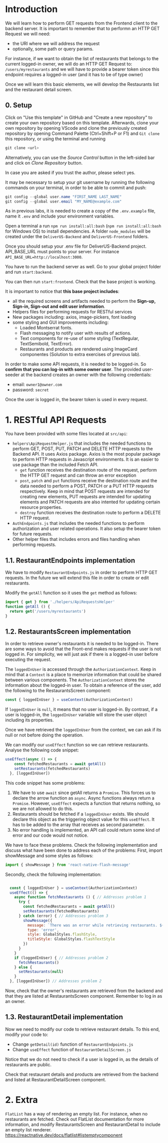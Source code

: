 # Introduction

We will learn how to perform GET requests from the Frontend client to the backend server. It is important to remember that to performn an HTTP GET Request we will need:

- the URI where we will address the request
- optionally, some path or query params.

For instance, if we want to obtain the list of restaurants that belongs to the current logged-in owner, we will do an HTTP GET Request to: `/users/myrestaurants` and we will have to provide a bearer token since this endpoint requires a logged-in user (and it has to be of type owner)

Once we will learn this basic elements, we will develop the Restaurants list and the restaurant detail screen.

## 0. Setup

Click on "Use this template" in GitHub and "Create a new repository" to create your own repository based on this template. Afterwards, clone your own repository by opening VScode and clone the previously created repository by opening Command Palette (Ctrl+Shift+P or F1) and `Git clone` this repository, or using the terminal and running

```PowerShell
git clone <url>
```

Alternatively, you can use the _Source Control_ button in the left-sided bar and click on _Clone Repository_ button.

In case you are asked if you trust the author, please select yes.

It may be necessary to setup your git username by running the following commands on your terminal, in order to be able to commit and push:

```PowerShell
git config --global user.name "FIRST_NAME LAST_NAME"
git config --global user.email "MY_NAME@example.com"
```

As in previous labs, it is needed to create a copy of the `.env.example` file, name it `.env` and include your environment variables.

Open a terminal a run `npm run install:all:bash` (`npm run install:all:bash` for Windows OS) to install dependencies. A folder `node_modules` will be created under the `DeliverUS-Backend` and `DeliverUS-Frontend` folders.

Once you should setup your .env file for DeliverUS-Backend project. API_BASE_URL must points to your server. For instance `API_BASE_URL=http://localhost:3000`.

You have to run the backend server as well. Go to your global project folder and run `start:backend`.

You can then run `start:frontend`. Check that the base project is working.

It is important to notice that **this base project includes**:

- all the required screens and artifacts needed to perform the **Sign-up, Sign-in, Sign-out and edit user information**.
- Helpers files for performing requests for RESTful services
- New packages including: axios, image-pickers, font loading
- some styling and GUI improvements including:
  - Loaded Montserrat fonts.
  - Flash messaging to notify user with results of actions.
  - Text components for re-use of some styling (TextRegular, TextSemibold, TextError).
  - Restaurants and products are rendered using ImageCard componentes (Solution to extra exercises of previous lab).

In order to make some API requests, it is needed to be logged-in. So **confirm that you can log-in with some owner user**. The provided user-seeder at the backend creates an owner with the following credentials:

- email: `owner1@owner.com`
- password: `secret`

Once the user is logged in, the bearer token is used in every request.

# 1. RESTful API Requests

You have been provided with some files located at `src/api`:

- `helpers\ApiRequestHelper.js` that includes the needed functions to perform GET, POST, PUT, PATCH and DELETE HTTP requests to the Backend API. It uses Axios package. Axios is the most popular package to perform HTTP requests in Javascript environments. It is an easier to use package than the included Fetch API.
  - `get` function receives the destination route of the request, perform the HTTP GET request and can throw an error exception
  - `post`, `patch` and `put` functions receive the destination route and the data needed to perform a POST, PATCH or a PUT HTTP requests respectively. Keep in mind that POST requests are intended for creating new elements, PUT requests are intended for updating elements and PATCH requests are also intented for updating certain resource properties.
  - `destroy` function receives the destination route to perform a DELETE HTTP request.
- `AuthEndpoints.js` that includes the needed functions to perform authorization and user related operations. It also setup the bearer token for future requests.
- Other helper files that includes errors and files handling when performing requests.

## 1.1. RestaurantEndpoints implementation

We have to modify `RestaurantEndpoints.js` in order to perform HTTP GET requests. In the future we will extend this file in order to create or edit restaurants.

Modify the `getAll` function so it uses the `get` method as follows:

```Javascript
import { get } from './helpers/ApiRequestsHelper'
function getAll () {
  return get('/users/myrestaurants')
}
```

## 1.2. RestaurantsScreen implementation

In order to retrieve owner's restaurants it is needed to be logged-in. There are some ways to avoid that the Front-end makes requests if the user is not logged in. For simplicity, we will just ask if there is a logged-in user before executing the request.

The `loggedInUser` is accessed through the `AuthorizationContext`. Keep in mind that a `Context` is a place to memorize information that could be shared between various components. The `AuthorizationContext` stores the information about the logged-in user. To obtain a reference of the user, add the following to the RestaurantsScreen component:

```JavaScript
const { loggedInUser } = useContext(AuthorizationContext)
```

If `loggedInUser` is `null`, it means that no user is logged-in. By contrast, if a user is logged-in, the `loggedInUser` variable will store the user object including its properties.

Once we have retrieved the `loggedInUser` from the context, we can ask if its null or not before doing the operation.

We can modify our `useEffect` function so we can retrieve restaurants. Analyse the following code snippet:

```Javascript
useEffect(async () => {
    const fetchedRestaurants = await getAll()
    setRestaurants(fetchedRestaurants)
  }, [loggedInUser])
```

This code snippet has some problems:

1. We have to use `await` since getAll returns a `Promise`. This forces us to declare the arrow function as `async`. Async functions always return a `Promise`. However, `useEffect` expects a function that returns nothing, so we are not allowed to do this.
2. Restaurants should be fetched if a `loggedInUser` exists. We should declare this object as the triggering object value for this `useEffect`. It has to be added to the array that receives as second parameter.
3. No error handling is implemented, an API call could return some kind of error and our code would not notice.

We have to face these problems. Check the following implementation and discuss what have been done to address each of the problems:
First, import showMessage and some styles as follows:

```Javascript
import { showMessage } from 'react-native-flash-message'
```

Secondly, check the following implementation:

```Javascript

  const { loggedInUser } = useContext(AuthorizationContext)
  useEffect(() => {
    async function fetchRestaurants () { // Addresses problem 1
      try {
        const fetchedRestaurants = await getAll()
        setRestaurants(fetchedRestaurants)
      } catch (error) { // Addresses problem 3
        showMessage({
          message: `There was an error while retrieving restaurants. ${error} `,
          type: 'error',
          style: GlobalStyles.flashStyle,
          titleStyle: GlobalStyles.flashTextStyle
        })
      }
    }
    if (loggedInUser) { // Addresses problem 2
      fetchRestaurants()
    } else {
      setRestaurants(null)
    }
  }, [loggedInUser]) // Addresses problem 2
```

Now, check that the owner's restaurants are retrieved from the backend and that they are listed at RestaurantsScreen component. Remember to log in as an owner.

## 1.3. RestaurantDetail implementation

Now we need to modify our code to retrieve restaurant details. To this end, modify your code to:

- Change `getDetail(id)` function of `RestaurantEndpoints.js`
- Change `useEffect` function of `RestaurantDetailScreen.js`

Notice that we do not need to check if a user is logged in, as the details of restaurants are public.

Check that restaurant details and products are retrieved from the backend and listed at RestaurantDetailScreen component.

# 2. Extra

`FlatList` has a way of rendering an empty list. For instance, when no restaurants are fetched. Check out FlatList documentation for more information, and modify RestaurantsScreen and RestaurantDetail to include an empty list renderer. https://reactnative.dev/docs/flatlist#listemptycomponent
